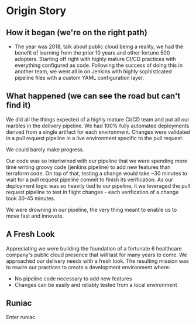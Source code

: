 # Origin Story

## How it began (we're on the right path)

- The year was 2018, talk about public cloud being a reality, we had the benefit of learning from the prior 10 years and other fortune 500 adopters.  Starting off right with highly mature CI/CD practices with everything configured as code.  Following the success of doing this in another team, we went all in on Jenkins with highly sophisticated pipeline files with a custom YAML configuration layer.

## What happened (we can see the road but can't find it)

We did all the things expected of a highly mature CI/CD team and put all our marbles in the delivery pipeline.  We had 100% fully automated deployments derived from a single artifact for each environment.  Changes were validated in a pull request pipeline in a live environment specific to the pull request.

We could barely make progress.  

Our code was so intertwined with our pipeline that we were spending more time writing groovy code (jenkins pipeline) to add new features than terraform code.  On top of that, testing a change would take ~30 minutes to wait for a pull request pipeline commit to finish its verification.  As our deployment logic was so heavily tied to our pipeline, it we leveraged the pull request pipeline to test in flight changes - each verification of a change took 30-45 minutes.

We were drowning in our pipeline, the very thing meant to enable us to move fast and innovate.  

## A Fresh Look

Appreciating we were building the foundation of a fortunate 6 healthcare company's public cloud presence that will last for many years to come.  We approached our delivery needs with a fresh look.  The resulting mission was to rewire our practices to create a development environment where:

- No pipeline code necessary to add new features
- Changes can be easily and reliably tested from a local environment

## Runiac

Enter runiac.  
<!--stackedit_data:
eyJoaXN0b3J5IjpbMzUwNTU4OTYyLC05OTk1MTE2NzhdfQ==
-->